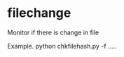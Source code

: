 # filechange
Monitor if there is change in file

Example.
python chkfilehash.py -f <file> <file> .....
